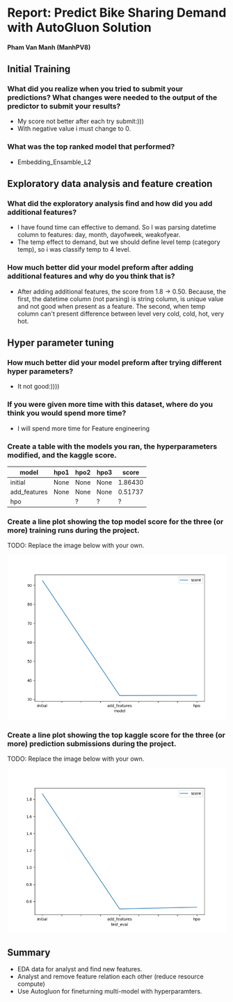 # Report: Predict Bike Sharing Demand with AutoGluon Solution
#### Pham Van Manh (ManhPV8)

## Initial Training
### What did you realize when you tried to submit your predictions? What changes were needed to the output of the predictor to submit your results?
-  My score not better after each try submit:)))
-  With negative value i must change to 0.
### What was the top ranked model that performed?
- Embedding_Ensamble_L2

## Exploratory data analysis and feature creation
### What did the exploratory analysis find and how did you add additional features?
- I have found time can effective to demand. So I was parsing datetime column to features: day, month, dayofweek, weakofyear.
- The temp effect to demand, but we should define level temp (category temp), so i was classify temp to 4 level. 
### How much better did your model preform after adding additional features and why do you think that is?
- After adding additional features, the score from  1.8 -> 0.50. Because, the first, the datetime column (not parsing) is string column, is unique value and not good when present as a feature. The second, when temp column can't present difference between level very cold, cold, hot, very hot.

## Hyper parameter tuning
### How much better did your model preform after trying different hyper parameters?
- It not good:))))

### If you were given more time with this dataset, where do you think you would spend more time?
- I will spend more time for Feature engineering
### Create a table with the models you ran, the hyperparameters modified, and the kaggle score.
|model|hpo1|hpo2|hpo3|score|
|--|--|--|--|--|
|initial|None|None|None|1.86430|
|add_features|None|None|None|0.51737|
|hpo||?|?|?|

### Create a line plot showing the top model score for the three (or more) training runs during the project.

TODO: Replace the image below with your own.

![model_train_score.png](img/model_train_score.png)

### Create a line plot showing the top kaggle score for the three (or more) prediction submissions during the project.

TODO: Replace the image below with your own.

![model_test_score.png](img/model_test_score.png)

## Summary
- EDA data for analyst and find new features.
- Analyst and remove feature relation each other (reduce resource compute)
- Use Autogluon for fineturning multi-model with hyperparamters.
